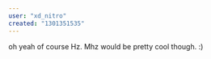 ```yaml
---
user: "xd_nitro"
created: "1301351535"
---
```


oh yeah of course Hz. Mhz would be pretty cool though. :)
